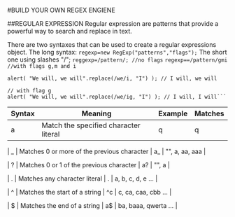 #BUILD YOUR OWN REGEX ENGIENE

##REGULAR EXPRESSION
Regular expression are patterns that provide a powerful way to search and replace in text.

There are two syntaxes that can be used to create a regular expressions object.
The long syntax:
`regexp=new RegExp("patterns","flags");`
The short one using slashes "/";
`reggexp=/pattern/; //no flags`
`regexp==/pattern/gmi //with flags g,m and i`

````// no flag g
alert( "We will, we will".replace(/we/i, "I") ); // I will, we will

// with flag g
alert( "We will, we will".replace(/we/ig, "I") ); // I will, I will```

````

| Syntax | Meaning                               | Example | Matches |
| ------ | ------------------------------------- | ------- | ------- |
| a      | Match the specified character literal | q       | q       |

| _ | Matches 0 or more of the previous character | a_ | "", a, aa, aaa |

| ? | Matches 0 or 1 of the previous character | a? | "", a |

| . | Matches any character literal | . | a, b, c, d, e ... |

| ^ | Matches the start of a string | ^c | c, ca, caa, cbb ... |

| $ | Matches the end of a string | a$ | ba, baaa, qwerta ... |
